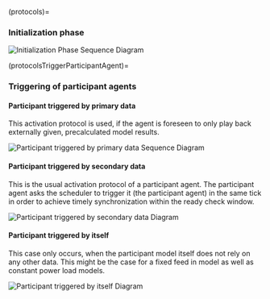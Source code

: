 (protocols)=
### Initialization phase

![Initialization Phase Sequence Diagram](http://www.plantuml.com/plantuml/proxy?cache=no&src=https://raw.githubusercontent.com/ie3-institute/simona/dev/docs/uml/protocol/InitializationPhase.puml)

(protocolsTriggerParticipantAgent)=
### Triggering of participant agents


#### Participant triggered by primary data

This activation protocol is used, if the agent is foreseen to only play back externally given, precalculated model
results.

![Participant triggered by primary data Sequence Diagram](http://www.plantuml.com/plantuml/proxy?cache=no&src=https://raw.githubusercontent.com/ie3-institute/simona/dev/docs/uml/protocol/ParticipantTriggeredByPrimaryData.puml)

#### Participant triggered by secondary data

This is the usual activation protocol of a participant agent.
The participant agent asks the scheduler to trigger it (the participant agent) in the same tick in order to achieve
timely synchronization within the ready check window.

![Participant triggered by secondary data Diagram](http://www.plantuml.com/plantuml/proxy?cache=no&src=https://raw.githubusercontent.com/ie3-institute/simona/dev/docs/uml/protocol/ParticipantTriggeredBySecondaryData.puml)

#### Participant triggered by itself

This case only occurs, when the participant model itself does not rely on any other data.
This might be the case for a fixed feed in model as well as constant power load models.

![Participant triggered by itself Diagram](http://www.plantuml.com/plantuml/proxy?cache=no&src=https://raw.githubusercontent.com/ie3-institute/simona/dev/docs/uml/protocol/ParticipantTriggeredByItself.puml)

